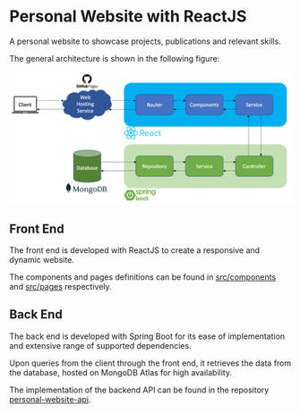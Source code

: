 # Personal Website with ReactJS

A personal website to showcase projects, publications and relevant skills.

The general architecture is shown in the following figure:

![](architecture.png)

## Front End 
The front end is developed with ReactJS to create a responsive and dynamic website.

The components and pages definitions can be found in [src/components](/src/components/) and [src/pages](/src/pages/) respectively.

## Back End 
The back end is developed with Spring Boot for its ease of implementation and extensive range of supported dependencies.

Upon queries from the client through the front end, it retrieves the data from the database, hosted on MongoDB Atlas for high availability.

The implementation of the backend API can be found in the repository [personal-website-api](https://github.com/elvistkf/personal-website-api).

